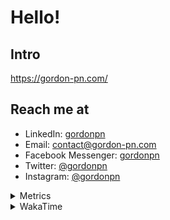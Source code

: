 # Hello!

## Intro

<https://gordon-pn.com/>

## Reach me at

- LinkedIn: [gordonpn](https://www.linkedin.com/in/gordonpn/)
- Email: [contact@gordon-pn.com](mailto:contact@gordon-pn.com)
- Facebook Messenger: [gordonpn](https://www.messenger.com/t/Gordonpn)
- Twitter: [@gordonpn](https://twitter.com/Gordonpn)
- Instagram: [@gordonpn](https://www.instagram.com/gordonpn/)

<details>
  <summary>Metrics</summary>

  <img align="center" src="https://github.com/gordonpn/gordonpn/blob/master/github-metrics.svg" alt="GitHub Metrics">

</details>

<details>
  <summary>WakaTime</summary>

  <!--START_SECTION:waka-->
📊 **This Week I Spent My Time On** 

```text
💬 Programming Languages: 
Other                    19 hrs 46 mins      ███████████████████████░░   92.75 % 
Java                     30 mins             █░░░░░░░░░░░░░░░░░░░░░░░░   02.35 % 
XML                      24 mins             ░░░░░░░░░░░░░░░░░░░░░░░░░   01.90 % 
TypeScript               21 mins             ░░░░░░░░░░░░░░░░░░░░░░░░░   01.70 % 
Markdown                 7 mins              ░░░░░░░░░░░░░░░░░░░░░░░░░   00.60 % 

🔥 Editors: 
Chrome                   12 hrs 16 mins      ██████████████░░░░░░░░░░░   57.57 % 
Slack                    3 hrs 8 mins        ████░░░░░░░░░░░░░░░░░░░░░   14.71 % 
Messages                 1 hr 47 mins        ██░░░░░░░░░░░░░░░░░░░░░░░   08.41 % 
IntelliJ IDEA            1 hr 31 mins        ██░░░░░░░░░░░░░░░░░░░░░░░   07.19 % 
iTerm2                   1 hr 1 min          █░░░░░░░░░░░░░░░░░░░░░░░░   04.79 % 
```


 Last Updated on 02/09/2025 16:29:15 UTC
<!--END_SECTION:waka-->
</details>
